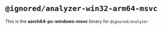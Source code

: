 # `@ignored/analyzer-win32-arm64-msvc`

This is the **aarch64-pc-windows-msvc** binary for `@ignored/analyzer`
